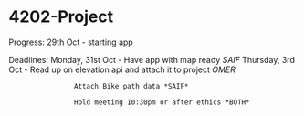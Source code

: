 # 4202-Project

Progress:
29th Oct - starting app

Deadlines:
Monday, 31st Oct - Have app with map ready *SAIF*
Thursday, 3rd Oct - Read up on elevation api and attach it to project *OMER*
                    
                    Attach Bike path data *SAIF*
                    
                    Hold meeting 10:30pm or after ethics *BOTH*



